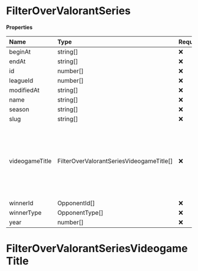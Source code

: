 # FilterOverValorantSeries

**Properties**

| Name           | Type                                     | Required | Description                                                                                              |
| :------------- | :--------------------------------------- | :------- | :------------------------------------------------------------------------------------------------------- |
| beginAt        | string[]                                 | ❌       |                                                                                                          |
| endAt          | string[]                                 | ❌       |                                                                                                          |
| id             | number[]                                 | ❌       |                                                                                                          |
| leagueId       | number[]                                 | ❌       |                                                                                                          |
| modifiedAt     | string[]                                 | ❌       |                                                                                                          |
| name           | string[]                                 | ❌       |                                                                                                          |
| season         | string[]                                 | ❌       |                                                                                                          |
| slug           | string[]                                 | ❌       |                                                                                                          |
| videogameTitle | FilterOverValorantSeriesVideogameTitle[] | ❌       | A videogame title id or slug. <br/>Only for `/csgo/*`, `/codmw/*`, `/fifa/*` and `/ow/*` endpoints <br/> |
| winnerId       | OpponentId[]                             | ❌       |                                                                                                          |
| winnerType     | OpponentType[]                           | ❌       |                                                                                                          |
| year           | number[]                                 | ❌       |                                                                                                          |

# FilterOverValorantSeriesVideogameTitle

<!-- This file was generated by liblab | https://liblab.com/ -->
